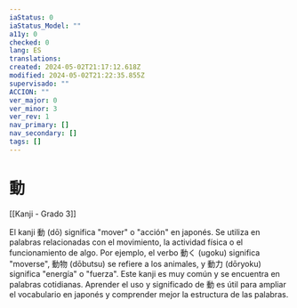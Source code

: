 ```yaml
---
iaStatus: 0
iaStatus_Model: ""
a11y: 0
checked: 0
lang: ES
translations: 
created: 2024-05-02T21:17:12.618Z
modified: 2024-05-02T21:22:35.855Z
supervisado: ""
ACCION: ""
ver_major: 0
ver_minor: 3
ver_rev: 1
nav_primary: []
nav_secondary: []
tags: []
---
```

# 動

[[Kanji - Grado 3]]

El kanji 動 (dō) significa "mover" o "acción" en japonés. Se utiliza en palabras relacionadas con el movimiento, la actividad física o el funcionamiento de algo. Por ejemplo, el verbo 動く (ugoku) significa "moverse", 動物 (dōbutsu) se refiere a los animales, y 動力 (dōryoku) significa "energía" o "fuerza". Este kanji es muy común y se encuentra en palabras cotidianas. Aprender el uso y significado de 動 es útil para ampliar el vocabulario en japonés y comprender mejor la estructura de las palabras.
